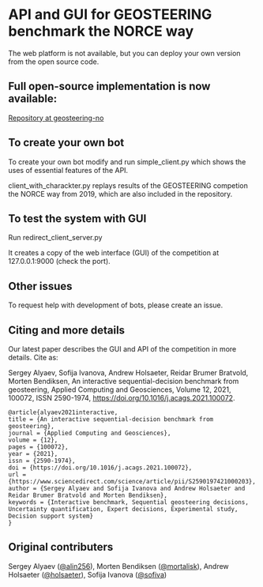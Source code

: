 # API and GUI for GEOSTEERING benchmark the NORCE way

The web platform is not available, but you can deploy your own version from the open source code.

## Full open-source implementation is now available:

[Repository at geosteering-no](https://github.com/geosteering-no/interactive-geosteering-benchmark)

## To create your own bot

To create your own bot modify and run simple_client.py which shows the uses of essential features of the API.

client_with_charackter.py replays results of the GEOSTEERING competion the NORCE way from 2019, which are also included in the repository.

## To test the system with GUI

Run redirect_client_server.py

It creates a copy of the web interface (GUI) of the competition at 127.0.0.1:9000 (check the port).

## Other issues

To request help with development of bots, please create an issue.

## Citing and more details

Our latest paper describes the GUI and API of the competition in more details.
Cite as:

Sergey Alyaev, Sofija Ivanova, Andrew Holsaeter, Reidar Brumer Bratvold, Morten Bendiksen,
An interactive sequential-decision benchmark from geosteering,
Applied Computing and Geosciences,
Volume 12,
2021,
100072,
ISSN 2590-1974,
https://doi.org/10.1016/j.acags.2021.100072.

```
@article{alyaev2021interactive,
title = {An interactive sequential-decision benchmark from geosteering},
journal = {Applied Computing and Geosciences},
volume = {12},
pages = {100072},
year = {2021},
issn = {2590-1974},
doi = {https://doi.org/10.1016/j.acags.2021.100072},
url = {https://www.sciencedirect.com/science/article/pii/S2590197421000203},
author = {Sergey Alyaev and Sofija Ivanova and Andrew Holsaeter and Reidar Brumer Bratvold and Morten Bendiksen},
keywords = {Interactive benchmark, Sequential geosteering decisions, Uncertainty quantification, Expert decisions, Experimental study, Decision support system}
}
```

## Original contributers
Sergey Alyaev ([@alin256](https://github.com/alin256)), Morten Bendiksen ([@mortalisk](https://github.com/mortalisk)), Andrew Holsaeter ([@holsaeter](https://github.com/holsaeter)), Sofija Ivanova ([@sofiva](https://github.com/sofiva))
